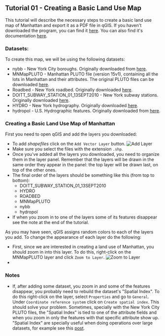 ## Tutorial 01 - Creating a Basic Land Use Map
This tutorial will describe the necessary steps to create a basic land use map of Manhattan and export it as a PDF file in qGIS. If you haven't downloaded the program, you can find it [here](https://www.qgis.org/en/site/forusers/download.html). You can also find it's documentation [here](https://www.qgis.org/en/docs/index.html).

### Datasets:
To create this map, we will be using the following datasets:
* nybb - New York City boroughs. Originally downloaded from [here](http://www.nyc.gov/html/dcp/html/bytes/districts_download_metadata.shtml).
* MNMapPLUTO - Manhattan PLUTO file (version 15v1), containing all the lots in Manhattan and their attributes. The original PLUTO files can be downloaded [here](http://www.nyc.gov/html/dcp/html/bytes/dwn_pluto_mappluto.shtml).
* Roadbed - New York roadbed. Originally downloaded [here](https://data.cityofnewyork.us/City-Government/Roadbed/xgwd-7vhd).
* DOITT_SUBWAY_STATION_01_13SEPT2010 - New York subway stations. Originally downloaded [here](https://data.cityofnewyork.us/Transportation/Subway-Stations/arq3-7z49).
* HYDRO - New York hydrography. Originally downloaded [here](https://data.cityofnewyork.us/Environment/Hydrography/drh3-e2fd).
* hydropol - U.S. Hydrographic features. Originally downloaded from [here](http://www.rita.dot.gov/bts/sites/rita.dot.gov.bts/files/publications/national_transportation_atlas_database/2014/polygon).

### Creating a Basic Land Use Map of Manhattan
First you need to open qGIS and add the layers you downloaded:
* To add *shapefiles* click on the `Add Vector Layer` button.
![Add Layer](https://github.com/juanfrans-courses/mapping_arch_hum/blob/master/Spring_2016/Tutorials/Images/01_Creating_a_Basic_Map/01_Adding_Layers.png)
* Make sure you select the files with the extension `.shp`.
* Once you've added all the layers you downloaded, you need to organize them in the layer panel. Remember that the layers will be drawn in the same order they appear in the panel: the top layer will be drawn last, on top of the other ones.
* The final order of the layers should be something like this (from top to bottom):
  * DOITT_SUBWAY_STATION_01_13SEPT2010
  * HYDRO
  * ROADBED
  * MNMapPLUTO
  * nybb
  * hydropol
* If when you zoom in to one of the layers some of its features disappear see the note at the end of the tutorial.

As you may have seen, qGIS assigns random colors to each of the layers you add. To change the appearance of each layer do the following:
* First, since we are interested in creating a land use of Manhattan, you should zoom in into this layer. To do this, right-click on the MNMapPLUTO layer and click `Zoom to Layer`.
![Zoom to Layer](https://github.com/juanfrans-courses/mapping_arch_hum/blob/master/Spring_2016/Tutorials/Images/01_Creating_a_Basic_Map/02_Zoom_to_Layer.png)
* 



### Notes
* If, after adding some dataset, you zoom in and some of the features disappear, you probably need to rebuild the dataset's "Spatial Index". To do this right-click on the layer, select `Properties` and go to `General`. Under `Coordinate reference system` click on `Create spatial index`. This should solve your problem. Sometimes, specially with the New York City PLUTO files, the "Spatial Index" is tied to one of the attribute fields and when you zoom in only the features with that specific attribute show up. "Spatial Index" are specially useful when doing operations over large datasets, for example see this [post](http://nathanw.net/2013/01/04/using-a-qgis-spatial-index-to-speed-up-your-code/).
